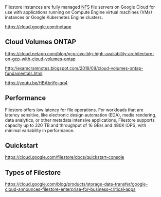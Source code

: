 Filestore instances are fully managed [NFS](https://en.wikipedia.org/wiki/Network_File_System) file servers on Google Cloud for use with applications running on Compute Engine virtual machines (VMs) instances or Google Kubernetes Engine clusters.


https://cloud.google.com/netapp

## Cloud Volumes ONTAP 

https://cloud.netapp.com/blog/gcp-cvo-blg-high-availability-architecture-on-gcp-with-cloud-volumes-ontap

http://examcramnotes.blogspot.com/2019/08/cloud-volumes-ontap-fundamentals.html



https://youtu.be/HBAbnYg-qq4


## Performance

Filestore offers low latency for file operations. For workloads that are latency sensitive, like electronic design automation (EDA), media rendering, data analytics, or other metadata intensive applications, Filestore supports capacity up to 320 TB and throughput of 16 GB/s and 480K IOPS, with minimal variability in performance.

## Quickstart

https://cloud.google.com/filestore/docs/quickstart-console

## Types of Filestore

https://cloud.google.com/blog/products/storage-data-transfer/google-cloud-announces-filestore-enterprise-for-business-critical-apps
